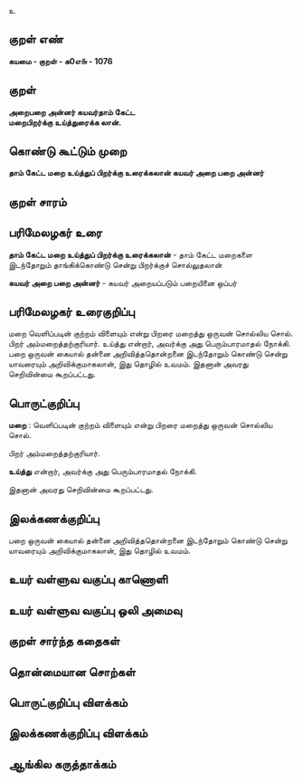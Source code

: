 உ

## குறள் எண் 

**கயமை - குறள் - க0எ௬ - 1076**

## குறள் 

**அறைபறை அன்னர் கயவர்தாம் கேட்ட  
மறைபிறர்க்கு உய்த்துரைக்க லான்.** 

## கொண்டு கூட்டும் முறை

**தாம் கேட்ட மறை உய்த்துப் பிறர்க்கு உரைக்கலான் கயவர் அறை பறை அன்னர்**

## குறள் சாரம் 


## பரிமேலழகர் உரை

**தாம் கேட்ட மறை உய்த்துப் பிறர்க்கு உரைக்கலான்** - தாம் கேட்ட மறைகளை இடந்தோறும் தாங்கிக்கொண்டு சென்று பிறர்க்குச் சொல்லுதலான்

**கயவர் அறை பறை அன்னர்** - கயவர் அறையப்படும் பறையினை ஒப்பர்

## பரிமேலழகர் உரைகுறிப்பு   

மறை வெளிப்படின் குற்றம் விளையும் என்று பிறரை மறைத்து ஒருவன் சொல்லிய சொல். பிறர் அம்மறைத்தற்குரியார். உய்த்து என்றார், அவர்க்கு அது பெரும்பாரமாதல் நோக்கி. பறை ஒருவன் கையால் தன்னை அறிவித்ததொன்றனை இடந்தோறும் கொண்டு சென்று யாவரையும் அறிவிக்குமாகலான், இது தொழில் உவமம். இதனான் அவரது செறிவின்மை கூறப்பட்டது.

## பொருட்குறிப்பு 

**மறை** : வெளிப்படின் குற்றம் விளையும் என்று பிறரை மறைத்து ஒருவன் சொல்லிய சொல். 

பிறர் அம்மறைத்தற்குரியார். 

**உய்த்து** என்றார், அவர்க்கு அது பெரும்பாரமாதல் நோக்கி.

இதனான் அவரது செறிவின்மை கூறப்பட்டது.

## இலக்கணக்குறிப்பு  

பறை ஒருவன் கையால் தன்னை அறிவித்ததொன்றனை இடந்தோறும் கொண்டு சென்று யாவரையும் அறிவிக்குமாகலான், இது தொழில் உவமம்.

## உயர் வள்ளுவ வகுப்பு காணொளி


## உயர் வள்ளுவ வகுப்பு ஒலி அமைவு 

 
## குறள் சார்ந்த கதைகள் 


## தொன்மையான சொற்கள்


## பொருட்குறிப்பு விளக்கம்


## இலக்கணக்குறிப்பு விளக்கம்


## ஆங்கில கருத்தாக்கம் 


